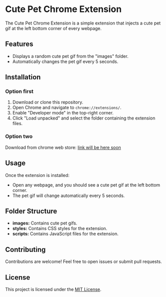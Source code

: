 # Cute Pet Chrome Extension

The Cute Pet Chrome Extension is a simple extension that injects a cute pet gif at the left bottom corner of every webpage.

## Features

- Displays a random cute pet gif from the "images" folder.
- Automatically changes the pet gif every 5 seconds.

## Installation

### Option first
1. Download or clone this repository.
2. Open Chrome and navigate to `chrome://extensions/`.
3. Enable "Developer mode" in the top-right corner.
4. Click "Load unpacked" and select the folder containing the extension files.

### Option two
Download from chrome web store: [link will be here soon]()



## Usage

Once the extension is installed:

- Open any webpage, and you should see a cute pet gif at the left bottom corner.
- The pet gif will change automatically every 5 seconds.

## Folder Structure

- **images:** Contains cute pet gifs.
- **styles:** Contains CSS styles for the extension.
- **scripts:** Contains JavaScript files for the extension.

## Contributing

Contributions are welcome! Feel free to open issues or submit pull requests.

## License

This project is licensed under the [MIT License](LICENSE).
